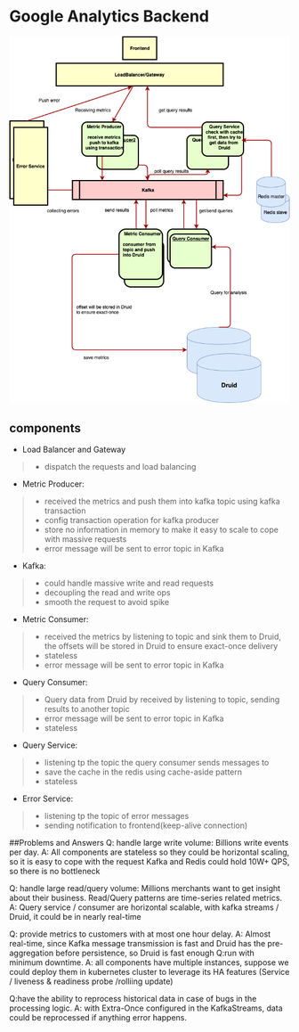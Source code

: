 # Google Analytics Backend

![alt text](googleAnalysis.png "Architecture Design")


## components
* Load Balancer and Gateway
>* dispatch the requests and load balancing

* Metric Producer:
> * received the metrics and push them into kafka topic using kafka transaction
> * config transaction operation for kafka producer
> * store no information in memory to make it easy to scale to cope with massive requests
> * error message will be sent to error topic in Kafka

* Kafka:
> * could handle massive write and read requests
> * decoupling the read and write ops
> * smooth the request to avoid spike

* Metric Consumer:
> * received the metrics by listening to topic and sink them to Druid, the offsets will be stored in Druid to ensure exact-once delivery
> * stateless
> * error message will be sent to error topic in Kafka

* Query Consumer:
> * Query data from Druid by received by listening to topic, sending results to another topic
> * error message will be sent to error topic in Kafka
> * stateless

* Query Service:
> * listening tp the topic the query consumer sends messages to
> * save the cache in the redis using cache-aside pattern
> * stateless

* Error Service:
> * listening tp the topic of error messages
> * sending notification to frontend(keep-alive connection)


##Problems and Answers
Q: handle large write volume: Billions write events per day.
A: All components are stateless so they could be horizontal scaling, so it is easy to cope with the request
Kafka and Redis could hold 10W+ QPS, so there is no bottleneck

Q: handle large read/query volume: Millions merchants want to get insight about their business. Read/Query patterns are time-series related metrics.
A: Query service / consumer are horizontal scalable, with kafka streams / Druid, it could be in nearly real-time

Q: provide metrics to customers with at most one hour delay.
A: Almost real-time, since Kafka message transmission is fast and Druid has the pre-aggregation before persistence, so Druid is fast enough
Q:run with minimum downtime.
A: all components have multiple instances, suppose we could deploy them in kubernetes cluster to leverage its HA features (Service / liveness & readiness probe /rolliing update)

Q:have the ability to reprocess historical data in case of bugs in the processing logic.
A: with Extra-Once configured in the KafkaStreams, data could be reprocessed if anything error happens.
